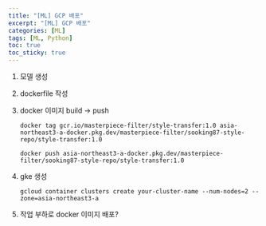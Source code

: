 ```yaml
---
title: "[ML] GCP 배포"
excerpt: "[ML] GCP 배포"
categories: [ML]
tags: [ML, Python]
toc: true
toc_sticky: true
---
```


1. 모델 생성
2. dockerfile 작성
3. docker 이미지 build -> push

   ```
   docker tag gcr.io/masterpiece-filter/style-transfer:1.0 asia-northeast3-a-docker.pkg.dev/masterpiece-filter/sooking87-style-repo/style-transfer:1.0

   docker push asia-northeast3-a-docker.pkg.dev/masterpiece-filter/sooking87-style-repo/style-transfer:1.0
   ```

4. gke 생성 <br>
   ```
   gcloud container clusters create your-cluster-name --num-nodes=2 --zone=asia-northeast3-a
   ```
5. 작업 부하로 docker 이미지 배포?
